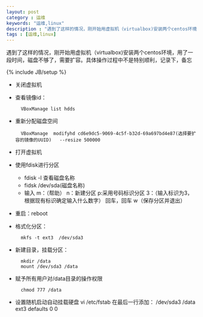 ```yaml
---
layout: post
category : 运维
keywords: "运维,linux"
description : "遇到了这样的情况，刚开始用虚拟机（virtualbox)安装两个centos环境，用了一段时间，磁盘不够了，需要扩容。具体操作过程中不是特别顺利，记录下，备忘"
tags : [运维,linux]
---
```


 遇到了这样的情况，刚开始用虚拟机（virtualbox)安装两个centos环境，用了一段时间，磁盘不够了，需要扩容。具体操作过程中不是特别顺利，记录下，备忘
<!--break-->

{% include JB/setup %}


* 关闭虚拟机
* 查看镜像id：

		VBoxManage list hdds

* 重新分配磁盘空间

		VBoxManage  modifyhd cd6e9dc5-9069-4c5f-b32d-69a697bd4e87(选择要扩容的镜像的UUID)   --resize 500000
* 打开虚拟机
* 使用fdisk进行分区
		
	* fdisk -l 查看磁盘名称
	* fidsk /dev/sda(磁盘名称) 
	* 输入 m：（帮助） n：新建分区 p:采用号码标识分区 3：（输入标识为3，根据现有标识确定输入什么数字） 回车，回车 w（保存分区并退出）
* 重启：reboot
* 格式化分区：
	
		mkfs -t ext3  /dev/sda3 
* 新建目录，挂载分区：
		
		mkdir /data
		mount /dev/sda3 /data
* 赋予所有用户对/data目录的操作权限
		
		chmod 777 /data
* 设置随机启动自动挂载硬盘
	vi /etc/fstab
	在最后一行添加：
	/dev/sda3               /data                   ext3    defaults        0 0